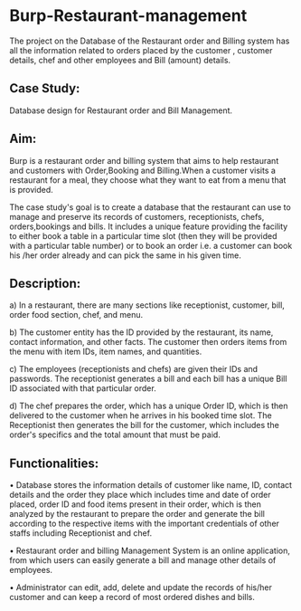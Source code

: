 # Burp-Restaurant-management
The project on the Database of the Restaurant order and Billing system has all the information related 
to orders placed by the customer , customer details, chef and other employees and Bill (amount) details.

## Case Study: 
Database design for Restaurant order and Bill Management.

## Aim: 
Burp is a restaurant order and billing system that aims to help restaurant and customers
with Order,Booking and Billing.When a customer visits a restaurant for a meal, they choose
what they want to eat from a menu that is provided.

The case study's goal is to create a database that the restaurant can use to manage and
preserve its records of customers, receptionists, chefs, orders,bookings and bills. It includes a
unique feature providing the facility to either book a table in a particular time slot (then they will
be provided with a particular table number) or to book an order i.e. a customer can book his /her
order already and can pick the same in his given time.


## Description:

a) In a restaurant, there are many sections like receptionist, customer, bill, order food
section, chef, and menu.

b) The customer entity has the ID provided by the restaurant, its name, contact information,
and other facts. The customer then orders items from the menu with item IDs, item names, and
quantities.

c) The employees (receptionists and chefs) are given their IDs and passwords. The receptionist generates 
a bill and  each bill has a unique Bill ID associated with that particular order.

d) The chef prepares the order, which has a unique Order ID, which is then delivered to the
customer when he arrives in his booked time slot. The Receptionist then generates the bill for
the customer, which includes the order's specifics and the total amount that must be paid.



## Functionalities:

• Database stores the information details of customer like name, ID, contact details and the
order they place which includes time and date of order placed, order ID and food items present
in their order, which is then analyzed by the restaurant to prepare the order and generate the bill
according to the respective items with the important credentials of other staffs including
Receptionist and chef.

• Restaurant order and billing Management System is an online application, from which users
can easily generate a bill and manage other details of employees.

• Administrator can edit, add, delete and update the records of his/her customer and can keep a
record of most ordered dishes and bills.

